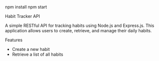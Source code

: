npm install
npm start

Habit Tracker API

A simple RESTful API for tracking habits using Node.js and Express.js. This application allows users to create, retrieve, and manage their daily habits.

 Features

- Create a new habit
- Retrieve a list of all habits

